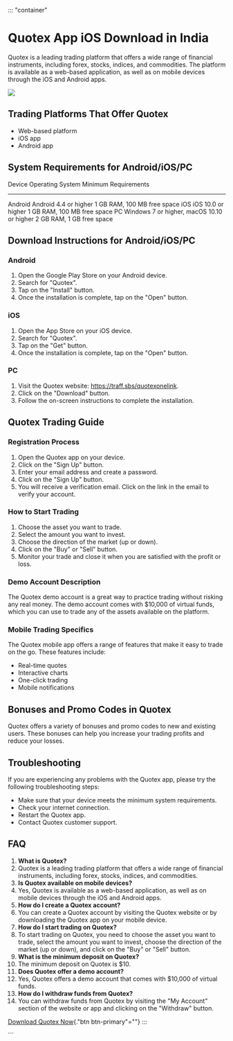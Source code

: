 ::: \"container\"
# Quotex App iOS Download in India

Quotex is a leading trading platform that offers a wide range of
financial instruments, including forex, stocks, indices, and
commodities. The platform is available as a web-based application, as
well as on mobile devices through the iOS and Android apps.

[![](https://static.quotex.io/files/10_en/300_250.jpg)](https://traff.sbs/brokerqxlid)

## Trading Platforms That Offer Quotex

-   Web-based platform
-   iOS app
-   Android app

## System Requirements for Android/iOS/PC

  Device    Operating System                             Minimum Requirements
  --------- -------------------------------------------- -----------------------------
  Android   Android 4.4 or higher                        1 GB RAM, 100 MB free space
  iOS       iOS 10.0 or higher                           1 GB RAM, 100 MB free space
  PC        Windows 7 or higher, macOS 10.10 or higher   2 GB RAM, 1 GB free space

## Download Instructions for Android/iOS/PC

### Android

1.  Open the Google Play Store on your Android device.
2.  Search for "Quotex".
3.  Tap on the "Install" button.
4.  Once the installation is complete, tap on the "Open" button.

### iOS

1.  Open the App Store on your iOS device.
2.  Search for "Quotex".
3.  Tap on the "Get" button.
4.  Once the installation is complete, tap on the "Open" button.

### PC

1.  Visit the Quotex website: https://traff.sbs/quotexonelink.
2.  Click on the "Download" button.
3.  Follow the on-screen instructions to complete the installation.

## Quotex Trading Guide

### Registration Process

1.  Open the Quotex app on your device.
2.  Click on the "Sign Up" button.
3.  Enter your email address and create a password.
4.  Click on the "Sign Up" button.
5.  You will receive a verification email. Click on the link in the
    email to verify your account.

### How to Start Trading

1.  Choose the asset you want to trade.
2.  Select the amount you want to invest.
3.  Choose the direction of the market (up or down).
4.  Click on the "Buy" or "Sell" button.
5.  Monitor your trade and close it when you are satisfied with the
    profit or loss.

### Demo Account Description

The Quotex demo account is a great way to practice trading without
risking any real money. The demo account comes with \$10,000 of virtual
funds, which you can use to trade any of the assets available on the
platform.

### Mobile Trading Specifics

The Quotex mobile app offers a range of features that make it easy to
trade on the go. These features include:

-   Real-time quotes
-   Interactive charts
-   One-click trading
-   Mobile notifications

## Bonuses and Promo Codes in Quotex

Quotex offers a variety of bonuses and promo codes to new and existing
users. These bonuses can help you increase your trading profits and
reduce your losses.

## Troubleshooting

If you are experiencing any problems with the Quotex app, please try the
following troubleshooting steps:

-   Make sure that your device meets the minimum system requirements.
-   Check your internet connection.
-   Restart the Quotex app.
-   Contact Quotex customer support.

## FAQ

1.  **What is Quotex?**
2.  Quotex is a leading trading platform that offers a wide range of
    financial instruments, including forex, stocks, indices, and
    commodities.
3.  **Is Quotex available on mobile devices?**
4.  Yes, Quotex is available as a web-based application, as well as on
    mobile devices through the iOS and Android apps.
5.  **How do I create a Quotex account?**
6.  You can create a Quotex account by visiting the Quotex website or by
    downloading the Quotex app on your mobile device.
7.  **How do I start trading on Quotex?**
8.  To start trading on Quotex, you need to choose the asset you want to
    trade, select the amount you want to invest, choose the direction of
    the market (up or down), and click on the "Buy" or
    "Sell" button.
9.  **What is the minimum deposit on Quotex?**
10. The minimum deposit on Quotex is \$10.
11. **Does Quotex offer a demo account?**
12. Yes, Quotex offers a demo account that comes with \$10,000 of
    virtual funds.
13. **How do I withdraw funds from Quotex?**
14. You can withdraw funds from Quotex by visiting the "My
    Account" section of the website or app and clicking on the
    "Withdraw" button.

[Download Quotex Now](\%22https://traff.sbs/quotexonelink\%22){."btn
btn-primary"=""}
:::

\`\`\`

